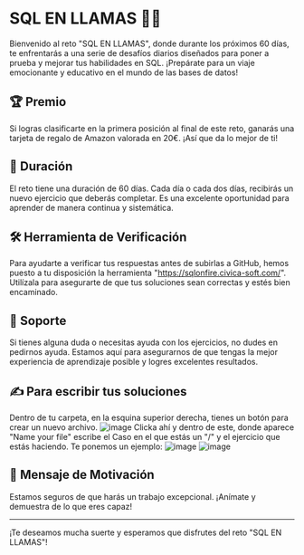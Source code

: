 # SQL EN LLAMAS 🦙🔥

Bienvenido al reto "SQL EN LLAMAS", donde durante los próximos 60 días, te enfrentarás a una serie de desafíos diarios diseñados para poner a prueba y mejorar tus habilidades en SQL. ¡Prepárate para un viaje emocionante y educativo en el mundo de las bases de datos!

## 🏆 Premio

Si logras clasificarte en la primera posición al final de este reto, ganarás una tarjeta de regalo de Amazon valorada en 20€. ¡Así que da lo mejor de ti!

## 📅 Duración

El reto tiene una duración de 60 días. Cada día o cada dos días, recibirás un nuevo ejercicio que deberás completar. Es una excelente oportunidad para aprender de manera continua y sistemática.

## 🛠 Herramienta de Verificación

Para ayudarte a verificar tus respuestas antes de subirlas a GitHub, hemos puesto a tu disposición la herramienta "https://sqlonfire.civica-soft.com/". Utilízala para asegurarte de que tus soluciones sean correctas y estés bien encaminado.

## 🙋 Soporte

Si tienes alguna duda o necesitas ayuda con los ejercicios, no dudes en pedirnos ayuda. Estamos aquí para asegurarnos de que tengas la mejor experiencia de aprendizaje posible y logres excelentes resultados.

## ✍️ Para escribir tus soluciones

Dentro de tu carpeta, en la esquina superior derecha, tienes un botón para crear un nuevo archivo. 
![image](https://github.com/mariadomenech/SQLEnLlamas2024_2.0/assets/156344357/22599bd4-08e0-433f-bfd6-0879ddeb4e84)
Clicka ahí y dentro de este, donde aparece "Name your file" escribe el Caso en el que estás un "/" y el ejercicio que estás haciendo. Te ponemos un ejemplo:
![image](https://github.com/mariadomenech/SQLEnLlamas2024_2.0/assets/156344357/5a191898-8bc5-4de1-a155-66149d3e5c98)
![image](https://github.com/mariadomenech/SQLEnLlamas2024_2.0/assets/156344357/0fcb30da-273d-4f38-801a-093cca1c07b7)

## 🌟 Mensaje de Motivación

Estamos seguros de que harás un trabajo excepcional. ¡Anímate y demuestra de lo que eres capaz!

---

¡Te deseamos mucha suerte y esperamos que disfrutes del reto "SQL EN LLAMAS"!
